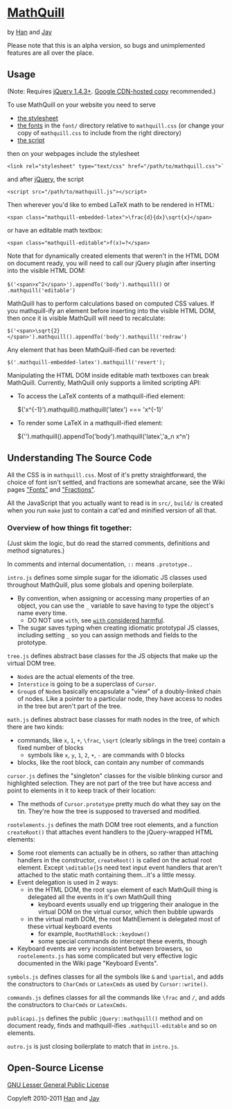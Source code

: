 # [MathQuill](http://mathquill.github.com)

by [Han](http://github.com/laughinghan) and [Jay](http://github.com/jayferd)

Please note that this is an alpha version, so bugs and unimplemented features
are all over the place.

## Usage

(Note: Requires [jQuery 1.4.3+](http://jquery.com).
[Google CDN-hosted copy](http://libraries.google.com) recommended.)

To use MathQuill on your website you need to serve

* [the stylesheet](http://mathquill.github.com/mathquill.css)
* [the fonts](http://mathquill.github.com/fonts.html) in the
`font/` directory relative to `mathquill.css` (or change your copy of
`mathquill.css` to include from the right directory)
* [the script](http://mathquill.github.com/mathquill.js)

then on your webpages include the stylesheet

    <link rel="stylesheet" type="text/css" href="/path/to/mathquill.css">`

and after [jQuery](http://jquery.com), the script

    <script src="/path/to/mathquill.js"></script>

Then wherever you'd like to embed LaTeX math to be rendered in HTML:

    <span class="mathquill-embedded-latex">\frac{d}{dx}\sqrt{x}</span>

or have an editable math textbox:

    <span class="mathquill-editable">f(x)=?</span>

Note that for dynamically created elements that weren't in the HTML DOM on
document ready, you will need to call our jQuery plugin after inserting into
the visible HTML DOM:

`$('<span>x^2</span>').appendTo('body').mathquill()` or `.mathquill('editable')`

MathQuill has to perform calculations based on computed CSS values. If you
mathquill-ify an element before inserting into the visible HTML DOM, then once
it is visible MathQuill will need to recalculate:

    $('<span>\sqrt{2}</span>').mathquill().appendTo('body').mathquill('redraw')

Any element that has been MathQuill-ified can be reverted:

    $('.mathquill-embedded-latex').mathquill('revert');

Manipulating the HTML DOM inside editable math textboxes can break MathQuill.
Currently, MathQuill only supports a limited scripting API:

* To access the LaTeX contents of a mathquill-ified element:

    $('<span>x^{-1}</span>').mathquill().mathquill('latex') === 'x^{-1}'

* To render some LaTeX in a mathquill-ified element:

    $('<span/>').mathquill().appendTo('body').mathquill('latex','a_n x^n')

## Understanding The Source Code

All the CSS is in `mathquill.css`. Most of it's pretty straightforward, the
choice of font isn't settled, and fractions are somewhat arcane, see the Wiki
pages ["Fonts"](http://github.com/laughinghan/mathquill/wiki/Fonts) and
["Fractions"](http://github.com/laughinghan/mathquill/wiki/Fractions).

All the JavaScript that you actually want to read is in `src/`, `build/` is
created when you run `make` just to contain a cat'ed and minified version of
all that.

### Overview of how things fit together:

(Just skim the logic, but do read the starred comments, definitions and method
signatures.)

In comments and internal documentation, `::` means `.prototype.`.

`intro.js` defines some simple sugar for the idiomatic JS classes used
throughout MathQuill, plus some globals and opening boilerplate.

* By convention, when assigning or accessing many properties of an object,
  you can use the `_` variable to save having to type the object's name every
  time.
    - DO NOT use `with`, see
      [`with` considered harmful](http://crockford.com/with.html).
* The sugar saves typing when creating idiomatic prototypal JS classes,
  including setting `_` so you can assign methods and fields to the prototype.

`tree.js` defines abstract base classes for the JS objects that make up
the virtual DOM tree.

* `Node`s are the actual elements of the tree.
* `Interstice` is going to be a superclass of `Cursor`.
* `Group`s of `Node`s basically encapsulate a "view" of a doubly-linked chain
  of nodes. Like a pointer to a particular node, they have access
  to nodes in the tree but aren't part of the tree.

`math.js` defines abstract base classes for math nodes in the tree, of which
there are two kinds:

* commands, like `x`, `1`, `+`, `\frac`, `\sqrt` (clearly siblings in the
  tree) contain a fixed number of blocks
    - symbols like `x`, `y`, `1`, `2`, `+`, `-` are commands with 0 blocks
* blocks, like the root block, can contain any number of commands

`cursor.js` defines the "singleton" classes for the visible blinking
cursor and highlighted selection. They are not part of the tree but have
access and point to elements in it to keep track of their location:

* The methods of `Cursor.prototype` pretty much do what they say on the tin.
  They're how the tree is supposed to traversed and modified.

`rootelements.js` defines the math DOM tree root elements, and a function
`createRoot()` that attaches event handlers to the jQuery-wrapped HTML elements:

* Some root elements can actually be in others, so rather than attaching
  handlers in the constructor, `createRoot()` is called on the actual root
  element. Except `\editable{}`s need text input event handlers that aren't
  attached to the static math containing them...it's a little messy.
* Event delegation is used in 2 ways:
  - in the HTML DOM, the root `span` element of each MathQuill thing is
    delegated all the events in it's own MathQuill thing
    + keyboard events usually end up triggering their analogue in the virtual
      DOM on the virtual cursor, which then bubble upwards
  - in the virtual math DOM, the root MathElement is delegated most of these
    virtual keyboard events
    + for example, `RootMathBlock::keydown()`
    + some special commands do intercept these events, though
* Keyboard events are very inconsistent between browsers, so `rootelements.js`
  has some complicated but very effective logic documented in the Wiki page
  "Keyboard Events".

`symbols.js` defines classes for all the symbols like `&` and `\partial`, and
adds the constructors to `CharCmds` or `LatexCmds` as used by `Cursor::write()`.

`commands.js` defines classes for all the  commands like `\frac` and `/`, and
adds the constructors to `CharCmds` or `LatexCmds`.

`publicapi.js` defines the public `jQuery::mathquill()` method and on document
ready, finds and mathquill-ifies `.mathquill-editable` and so on elements.

`outro.js` is just closing boilerplate to match that in `intro.js`.

## Open-Source License

[GNU Lesser General Public License](http://www.gnu.org/licenses/lgpl.html)

Copyleft 2010-2011 [Han](http://github.com/laughinghan) and [Jay](http://github.com/jayferd)

